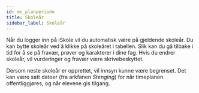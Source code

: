 ```yaml
---
id: ms_planperiode
title: Skoleår
sidebar_label: Skoleår
---
```


Når du logger inn på iSkole vil du automatisk være på gjeldende skoleår. Du kan bytte skoleår ved å klikke på skoleåret i tabellen. Slik kan du gå tilbake i tid for å se på fravær, prøver og karakterer i dine fag. Hvis du endrer skoleår, vil vurderinger og fravær være skrivebeskyttet.

Dersom neste skoleår er opprettet, vil innsyn kunne være begrenset. Det kan være satt datoer (fra arkfanen _Stenging_)  for når timeplanen offentliggjøres, og når elevene gis tilgang. 
